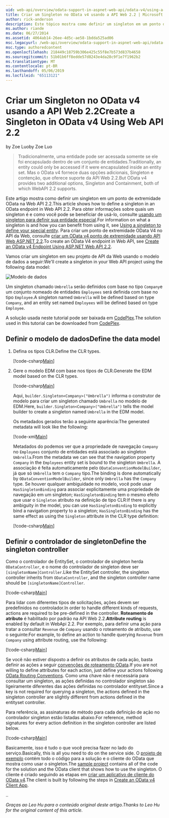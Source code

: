 ```yaml
---
uid: web-api/overview/odata-support-in-aspnet-web-api/odata-v4/using-a-singleton-in-an-odata-endpoint-in-web-api-22
title: Criar um Singleton no OData v4 usando a API Web 2.2 | Microsoft Docs
author: rick-anderson
description: Este tópico mostra como definir um singleton em um ponto de extremidade OData na Web API 2.2.
ms.author: riande
ms.date: 06/27/2014
ms.assetid: 4064ab14-26ee-4d5c-ae58-1bdda525ad06
msc.legacyurl: /web-api/overview/odata-support-in-aspnet-web-api/odata-v4/using-a-singleton-in-an-odata-endpoint-in-web-api-22
msc.type: authoredcontent
ms.openlocfilehash: 218449c18759b306e425c55f8e7b573d837b4658
ms.sourcegitcommit: 51b01b6ff8edde57d8243e4da28c9f1e7f1962b2
ms.translationtype: MT
ms.contentlocale: pt-BR
ms.lasthandoff: 05/06/2019
ms.locfileid: "65113121"
---
```

# <a name="create-a-singleton-in-odata-v4-using-web-api-22"></a><span data-ttu-id="e9902-103">Criar um Singleton no OData v4 usando a API Web 2.2</span><span class="sxs-lookup"><span data-stu-id="e9902-103">Create a Singleton in OData v4 Using Web API 2.2</span></span>

<span data-ttu-id="e9902-104">by Zoe Luo</span><span class="sxs-lookup"><span data-stu-id="e9902-104">by Zoe Luo</span></span>

> <span data-ttu-id="e9902-105">Tradicionalmente, uma entidade pode ser acessada somente se ele foi encapsulado dentro de um conjunto de entidades.</span><span class="sxs-lookup"><span data-stu-id="e9902-105">Traditionally, an entity could only be accessed if it were encapsulated inside an entity set.</span></span> <span data-ttu-id="e9902-106">Mas o OData v4 fornece duas opções adicionais, Singleton e contenção, que oferece suporte da API Web 2.2.</span><span class="sxs-lookup"><span data-stu-id="e9902-106">But OData v4 provides two additional options, Singleton and Containment, both of which WebAPI 2.2 supports.</span></span>

<span data-ttu-id="e9902-107">Este artigo mostra como definir um singleton em um ponto de extremidade OData na Web API 2.2.</span><span class="sxs-lookup"><span data-stu-id="e9902-107">This article shows how to define a singleton in an OData endpoint in Web API 2.2.</span></span> <span data-ttu-id="e9902-108">Para obter informações sobre quais um singleton é e como você pode se beneficiar de usá-lo, consulte [usando um singleton para definir sua entidade especial](https://blogs.msdn.com/b/odatateam/archive/2014/03/05/use-singleton-to-define-your-special-entity.aspx).</span><span class="sxs-lookup"><span data-stu-id="e9902-108">For information on what a singleton is and how you can benefit from using it, see [Using a singleton to define your special entity](https://blogs.msdn.com/b/odatateam/archive/2014/03/05/use-singleton-to-define-your-special-entity.aspx).</span></span> <span data-ttu-id="e9902-109">Para criar um ponto de extremidade OData V4 no API da Web, consulte [criar um OData v4 ponto de extremidade usando API Web ASP.NET 2.2](create-an-odata-v4-endpoint.md).</span><span class="sxs-lookup"><span data-stu-id="e9902-109">To create an OData V4 endpoint in Web API, see [Create an OData v4 Endpoint Using ASP.NET Web API 2.2](create-an-odata-v4-endpoint.md).</span></span> 

<span data-ttu-id="e9902-110">Vamos criar um singleton em seu projeto de API da Web usando o modelo de dados a seguir:</span><span class="sxs-lookup"><span data-stu-id="e9902-110">We'll create a singleton in your Web API project using the following data model:</span></span>

![Modelo de dados](using-a-singleton-in-an-odata-endpoint-in-web-api-22/_static/image1.png)

<span data-ttu-id="e9902-112">Um singleton chamado `Umbrella` serão definidos com base no tipo `Company`e um conjunto nomeado de entidades `Employees` será definida com base no tipo `Employee`.</span><span class="sxs-lookup"><span data-stu-id="e9902-112">A singleton named `Umbrella` will be defined based on type `Company`, and an entity set named `Employees` will be defined based on type `Employee`.</span></span>

<span data-ttu-id="e9902-113">A solução usada neste tutorial pode ser baixada em [CodePlex](http://aspnet.codeplex.com/sourcecontrol/latest#Samples/WebApi/OData/v4/ODataSingletonSample/).</span><span class="sxs-lookup"><span data-stu-id="e9902-113">The solution used in this tutorial can be downloaded from [CodePlex](http://aspnet.codeplex.com/sourcecontrol/latest#Samples/WebApi/OData/v4/ODataSingletonSample/).</span></span>

## <a name="define-the-data-model"></a><span data-ttu-id="e9902-114">Definir o modelo de dados</span><span class="sxs-lookup"><span data-stu-id="e9902-114">Define the data model</span></span>

1. <span data-ttu-id="e9902-115">Defina os tipos CLR.</span><span class="sxs-lookup"><span data-stu-id="e9902-115">Define the CLR types.</span></span>

    [!code-csharp[Main](using-a-singleton-in-an-odata-endpoint-in-web-api-22/samples/sample1.cs)]
2. <span data-ttu-id="e9902-116">Gere o modelo EDM com base nos tipos de CLR.</span><span class="sxs-lookup"><span data-stu-id="e9902-116">Generate the EDM model based on the CLR types.</span></span>

    [!code-csharp[Main](using-a-singleton-in-an-odata-endpoint-in-web-api-22/samples/sample2.cs)]

    <span data-ttu-id="e9902-117">Aqui, `builder.Singleton<Company>("Umbrella")` informa o construtor de modelo para criar um singleton chamado `Umbrella` no modelo de EDM.</span><span class="sxs-lookup"><span data-stu-id="e9902-117">Here, `builder.Singleton<Company>("Umbrella")` tells the model builder to create a singleton named `Umbrella` in the EDM model.</span></span>

    <span data-ttu-id="e9902-118">Os metadados gerados terão a seguinte aparência:</span><span class="sxs-lookup"><span data-stu-id="e9902-118">The generated metadata will look like the following:</span></span>

    [!code-xml[Main](using-a-singleton-in-an-odata-endpoint-in-web-api-22/samples/sample3.xml)]

    <span data-ttu-id="e9902-119">Metadados do podemos ver que a propriedade de navegação `Company` no `Employees` conjunto de entidades está associado ao singleton `Umbrella`.</span><span class="sxs-lookup"><span data-stu-id="e9902-119">From the metadata we can see that the navigation property `Company` in the `Employees` entity set is bound to the singleton `Umbrella`.</span></span> <span data-ttu-id="e9902-120">A associação é feita automaticamente pelo `ODataConventionModelBuilder`, já que só `Umbrella` tem o `Company` tipo.</span><span class="sxs-lookup"><span data-stu-id="e9902-120">The binding is done automatically by `ODataConventionModelBuilder`, since only `Umbrella` has the `Company` type.</span></span> <span data-ttu-id="e9902-121">Se houver qualquer ambiguidade no modelo, você pode usar `HasSingletonBinding` para associar explicitamente uma propriedade de navegação em um singleton; `HasSingletonBinding` tem o mesmo efeito que usar o `Singleton` atributo na definição de tipo CLR:</span><span class="sxs-lookup"><span data-stu-id="e9902-121">If there is any ambiguity in the model, you can use `HasSingletonBinding` to explicitly bind a navigation property to a singleton; `HasSingletonBinding` has the same effect as using the `Singleton` attribute in the CLR type definition:</span></span>

    [!code-csharp[Main](using-a-singleton-in-an-odata-endpoint-in-web-api-22/samples/sample4.cs)]

## <a name="define-the-singleton-controller"></a><span data-ttu-id="e9902-122">Definir o controlador de singleton</span><span class="sxs-lookup"><span data-stu-id="e9902-122">Define the singleton controller</span></span>

<span data-ttu-id="e9902-123">Como o controlador de EntitySet, o controlador de singleton herda `ODataController`, e o nome do controlador de singleton deve ser `[singletonName]Controller`.</span><span class="sxs-lookup"><span data-stu-id="e9902-123">Like the EntitySet controller, the singleton controller inherits from `ODataController`, and the singleton controller name should be `[singletonName]Controller`.</span></span>

[!code-csharp[Main](using-a-singleton-in-an-odata-endpoint-in-web-api-22/samples/sample5.cs)]

<span data-ttu-id="e9902-124">Para lidar com diferentes tipos de solicitações, ações devem ser predefinidos no controlador.</span><span class="sxs-lookup"><span data-stu-id="e9902-124">In order to handle different kinds of requests, actions are required to be pre-defined in the controller.</span></span> <span data-ttu-id="e9902-125">**Roteamento de atributo** é habilitado por padrão na API Web 2.2.</span><span class="sxs-lookup"><span data-stu-id="e9902-125">**Attribute routing** is enabled by default in WebApi 2.2.</span></span> <span data-ttu-id="e9902-126">Por exemplo, para definir uma ação para tratar a consultar `Revenue` de `Company` usando o roteamento de atributo, use o seguinte:</span><span class="sxs-lookup"><span data-stu-id="e9902-126">For example, to define an action to handle querying `Revenue` from `Company` using attribute routing, use the following:</span></span>

[!code-csharp[Main](using-a-singleton-in-an-odata-endpoint-in-web-api-22/samples/sample6.cs)]

<span data-ttu-id="e9902-127">Se você não estiver disposto a definir os atributos de cada ação, basta definir as ações a seguir [convenções de roteamento OData](../odata-routing-conventions.md).</span><span class="sxs-lookup"><span data-stu-id="e9902-127">If you are not willing to define attributes for each action, just define your actions following [OData Routing Conventions](../odata-routing-conventions.md).</span></span> <span data-ttu-id="e9902-128">Como uma chave não é necessária para consultar um singleton, as ações definidas no controlador singleton são ligeiramente diferentes das ações definidas no controlador entityset.</span><span class="sxs-lookup"><span data-stu-id="e9902-128">Since a key is not required for querying a singleton, the actions defined in the singleton controller are slightly different from actions defined in the entityset controller.</span></span>

<span data-ttu-id="e9902-129">Para referência, as assinaturas de método para cada definição de ação no controlador singleton estão listadas abaixo.</span><span class="sxs-lookup"><span data-stu-id="e9902-129">For reference, method signatures for every action definition in the singleton controller are listed below.</span></span>

[!code-csharp[Main](using-a-singleton-in-an-odata-endpoint-in-web-api-22/samples/sample7.cs)]

<span data-ttu-id="e9902-130">Basicamente, isso é tudo o que você precisa fazer no lado do serviço.</span><span class="sxs-lookup"><span data-stu-id="e9902-130">Basically, this is all you need to do on the service side.</span></span> <span data-ttu-id="e9902-131">O [projeto de exemplo](http://aspnet.codeplex.com/sourcecontrol/latest#Samples/WebApi/OData/v4/ODataSingletonSample/) contém todo o código para a solução e o cliente do OData que mostra como usar o singleton.</span><span class="sxs-lookup"><span data-stu-id="e9902-131">The [sample project](http://aspnet.codeplex.com/sourcecontrol/latest#Samples/WebApi/OData/v4/ODataSingletonSample/) contains all of the code for the solution and the OData client that shows how to use the singleton.</span></span> <span data-ttu-id="e9902-132">O cliente é criado seguindo as etapas em [criar um aplicativo de cliente do OData v4](create-an-odata-v4-client-app.md).</span><span class="sxs-lookup"><span data-stu-id="e9902-132">The client is built by following the steps in [Create an OData v4 Client App](create-an-odata-v4-client-app.md).</span></span>

<span data-ttu-id="e9902-133">.</span><span class="sxs-lookup"><span data-stu-id="e9902-133">.</span></span> 

<span data-ttu-id="e9902-134">*Graças ao Leo Hu para o conteúdo original deste artigo.*</span><span class="sxs-lookup"><span data-stu-id="e9902-134">*Thanks to Leo Hu for the original content of this article.*</span></span>
